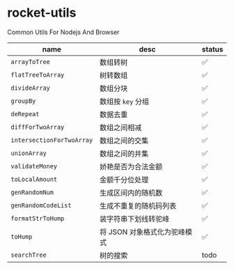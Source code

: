 # rocket-utils

Common Utils For Nodejs And Browser

| name                      | desc                         | status |
| ------------------------- | ---------------------------- | ------ |
| `arrayToTree`             | 数组转树                     | ✅      |
| `flatTreeToArray`         | 树转数组                     | ✅      |
| `divideArray`             | 数组分块                     | ✅      |
| `groupBy`                 | 数组按 `key` 分组            | ✅      |
| `deRepeat`                | 数据去重                     | ✅      |
| `diffForTwoArray`         | 数组之间相减                 | ✅      |
| `intersectionForTwoArray` | 数组之间的交集               | ✅      |
| `unionArray`              | 数组之间的并集               | ✅      |
| `validateMoney`           | 娇艳是否为合法金额           | ✅      |
| `toLocalAmount`           | 金额千分位处理               | ✅      |
| `genRandomNum`            | 生成区间内的随机数           | ✅      |
| `genRandomCodeList`       | 生成不重复的随机码列表       | ✅      |
| `formatStrToHump`         | 装字符串下划线转驼峰         | ✅      |
| `toHump`                  | 将 JSON 对象格式化为驼峰模式 | ✅      |
| `searchTree`              | 树的搜索                     | todo   |